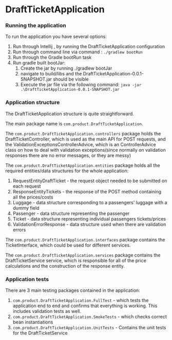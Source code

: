 # DraftTicketApplication 

### Running the application

To run the application you have several options:

1) Run through Intellij , by running the DraftTicketApplication configuration
2) Run through command line via command : `./gradlew bootRun`
3) Run through the Gradle bootRun task
4) Run gradle built bootJar:
   1) Create the jar by running ./gradlew bootJar
   2) navigate to build/libs and the DraftTicketApplication-0.0.1-SNAPSHOT.jar should be visible
   3) Execute the jar file via the following command: `java -jar .\DraftTicketApplication-0.0.1-SNAPSHOT.jar
      `

### Application structure
The DraftTicketApplication structure is quite straightforward.

The main package name is 
`com.product.DraftTicketApplication`.

The `com.product.DraftTicketApplication.controllers` package holds the DraftTicketController, which is used as the main API
for POST requests, and the ValidationExceptionsControllerAdvice, which is an ControllerAdvice class on how to deal 
with validation exceptions(since normally on validation responses there are no error messages, or they are messy)

The `com.product.DraftTicketApplication.entities` package holds all the required entities/data structures for the whole
application:
1) RequestEntityDraftTicket - the request object needed to be submitted on each request
2) ResponseEntityTickets - the response of the POST method containing all the prices/costs
3) Luggage - data structure corresponding to a passengers' luggage with a dummy field
4) Passenger - data structure representing the passenger
5) Ticket - data structure representing individual passengers tickets/prices
6) ValidationErrorResponse - data structure used when there are validation errors

The `com.product.DraftTicketApplication.interfaces` package contains the TicketInterface, which
could be used for different services.

The `com.product.DraftTicketApplication.services` package contains the DraftTicketService service, which is responsible
for all of the price calculations and the construction of the response entity.

### Application tests
There are 3 main testing packages contained in the application:
1) `com.product.DraftTicketApplication.FullTest` - which tests the application end to end and confirms that everything
is working. This includes validation tests as well.
2) `com.product.DraftTicketApplication.SmokeTests` - which checks correct bean instantiations
3) `com.product.DraftTicketApplication.UnitTests` - Contains the unit tests for the DraftTicketService